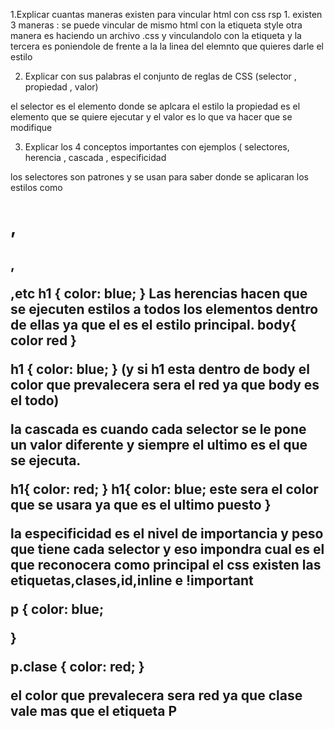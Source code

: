 1.Explicar cuantas maneras existen para vincular html con css
rsp 1. existen 3 maneras :
se puede vincular de mismo html con la etiqueta style
otra manera es haciendo un archivo .css y vinculandolo con la etiqueta <link> 
y la tercera es poniendole de frente a la la linea del elemnto que quieres darle el estilo

2. Explicar con sus palabras el conjunto de reglas de CSS (selector , propiedad , valor)

el selector es el elemento donde se aplcara el estilo
la propiedad es el elemento que se quiere ejecutar
y el valor es lo que va hacer que se modifique

3. Explicar los 4 conceptos importantes con ejemplos ( selectores, herencia , cascada , especificidad

los selectores son patrones y se usan para saber donde se aplicaran los estilos como <h1>,<h2>,<p>,etc
h1 {
    color: blue;
}
Las herencias hacen que se ejecuten estilos a todos los elementos dentro de ellas ya que el es el estilo principal.
body{
    color red
}

h1 {
    color: blue;
}
(y si h1 esta dentro de body el color que prevalecera sera el red ya que body es el todo)

la cascada es cuando cada selector se le pone un valor diferente y siempre el ultimo es el que se ejecuta.

h1{
    color: red;
}
h1{
    color: blue;     este sera el color que se usara ya que es el ultimo puesto
}

la especificidad es el nivel de importancia y peso que tiene cada selector y eso impondra cual es el que reconocera como principal el css existen las etiquetas,clases,id,inline e !important

p {
    color: blue;
    
}

p.clase {
    color: red;
}

el color que prevalecera sera red ya que clase vale mas que el etiqueta P
